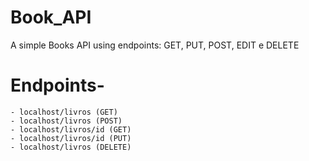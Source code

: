 # Book_API
A simple Books API using endpoints: GET, PUT, POST, EDIT e DELETE

# Endpoints- 
    - localhost/livros (GET)
    - localhost/livros (POST)
    - localhost/livros/id (GET)
    - localhost/livros/id (PUT)
    - localhost/livros (DELETE)


